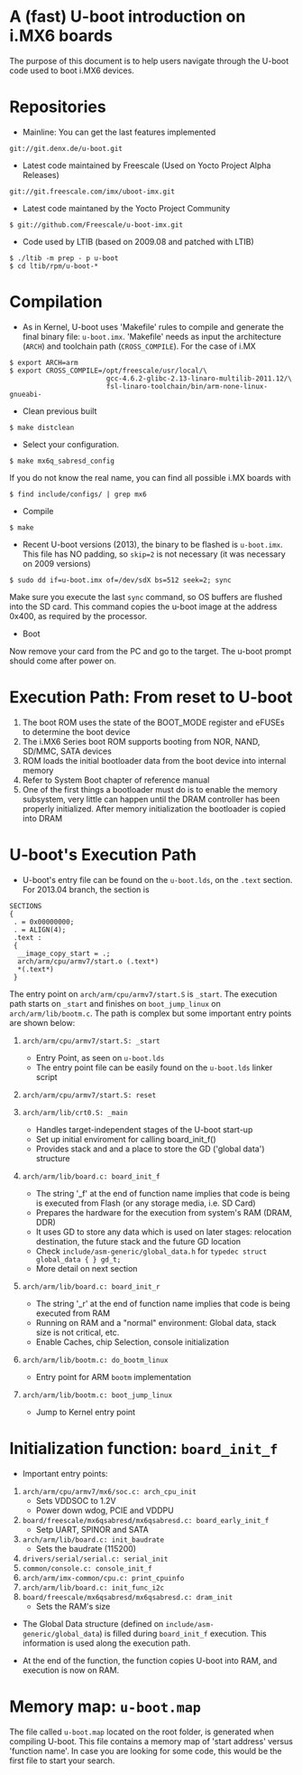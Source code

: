 # A (fast) U-boot introduction on i.MX6 boards

The purpose of this document is to help users navigate through the U-boot code used to boot i.MX6 devices.

# Repositories

* Mainline: You can get the last features implemented 

~~~~
git://git.denx.de/u-boot.git
~~~~

* Latest code maintained by Freescale (Used on Yocto Project Alpha Releases)

~~~~
git://git.freescale.com/imx/uboot-imx.git
~~~~

* Latest code maintaned by the Yocto Project Community 

~~~~
$ git://github.com/Freescale/u-boot-imx.git
~~~~

* Code used by LTIB (based on 2009.08 and patched with LTIB)

~~~~{.bash}
$ ./ltib -m prep - p u-boot
$ cd ltib/rpm/u-boot-*
~~~~

# Compilation

* As in Kernel, U-boot uses 'Makefile' rules to compile and generate the final binary file: `u-boot.imx`. 'Makefile'
needs as input the architecture (`ARCH`) and toolchain path (`CROSS_COMPILE`). For the case of i.MX


~~~~{.bash}
$ export ARCH=arm
$ export CROSS_COMPILE=/opt/freescale/usr/local/\
                        gcc-4.6.2-glibc-2.13-linaro-multilib-2011.12/\
                        fsl-linaro-toolchain/bin/arm-none-linux-gnueabi- 
~~~~

* Clean previous built

~~~~{.bash}
$ make distclean
~~~~

* Select your configuration. 

~~~~{.bash}
$ make mx6q_sabresd_config
~~~~

If you do not know the real name, you can find all possible i.MX boards with

~~~~{.bash}
$ find include/configs/ | grep mx6
~~~~

* Compile

~~~~{.bash}
$ make
~~~~

* Recent U-boot versions (2013), the binary to be flashed is `u-boot.imx`. This file has NO
padding, so `skip=2` is not necessary (it was necessary on 2009 versions)

~~~~{.bash}
$ sudo dd if=u-boot.imx of=/dev/sdX bs=512 seek=2; sync
~~~~

Make sure you execute the last `sync` command, so OS buffers are flushed into the SD card. This command copies 
the u-boot image at the address 0x400, as required by the processor.

* Boot

Now remove your card from the PC and go to the target. The u-boot prompt should come after power on.

# Execution Path: From reset to U-boot

1. The boot ROM uses the state of the BOOT_MODE register and eFUSEs to determine the boot device
1. The i.MX6 Series boot ROM supports booting from NOR, NAND, SD/MMC, SATA devices
1. ROM loads the initial bootloader data from the boot device into internal memory
1. Refer to System Boot chapter of reference manual
1. One of the first things a bootloader must do is to enable the memory subsystem, 
   very little can happen until the DRAM controller has been properly initialized. After memory 
   initialization the bootloader is copied into DRAM

# U-boot's Execution Path

* U-boot's entry file can be found on the `u-boot.lds`, on the `.text` section. For 2013.04 branch, the section is


~~~~
SECTIONS
{
 . = 0x00000000;
 . = ALIGN(4);
 .text :
 {
  __image_copy_start = .;
  arch/arm/cpu/armv7/start.o (.text*)
  *(.text*)
 }
~~~~

The entry point on `arch/arm/cpu/armv7/start.S` is `_start`. The execution path starts on `_start` and finishes on
`boot_jump_linux` on `arch/arm/lib/bootm.c`. The path is complex but some important entry points are shown below:

1. `arch/arm/cpu/armv7/start.S: _start`
    + Entry Point, as seen on `u-boot.lds`
    + The entry point file can be easily found on the `u-boot.lds` linker script

1. `arch/arm/cpu/armv7/start.S: reset`

1. `arch/arm/lib/crt0.S: _main`
    + Handles target-independent stages of the U-boot start-up
    + Set up initial enviroment for calling board_init_f()
    + Provides stack and and a place to store the GD ('global data') structure

1. `arch/arm/lib/board.c: board_init_f`
    + The string '_f' at the end of function name implies that code is being is 
    executed from Flash (or any storage media, i.e. SD Card)
    + Prepares the hardware for the execution from system's RAM (DRAM, DDR)
    + It uses GD to store any data which is used on later stages: relocation
    destination, the future stack and the future GD location
    + Check `include/asm-generic/global_data.h` for `typedec struct global_data { } gd_t;`
    + More detail on next section

1. `arch/arm/lib/board.c: board_init_r`
    + The string '_r' at the end of function name implies that code is being executed from
    RAM
    + Running on RAM and a "normal" environment: Global data, stack size is not critical, etc.
    + Enable Caches, chip Selection, console initialization

1. `arch/arm/lib/bootm.c: do_bootm_linux`
    + Entry point for ARM `bootm` implementation

1. `arch/arm/lib/bootm.c: boot_jump_linux`
    + Jump to Kernel entry point


# Initialization function: `board_init_f`

* Important entry points:

1. `arch/arm/cpu/armv7/mx6/soc.c: arch_cpu_init`
    + Sets VDDSOC to 1.2V
    + Power down wdog, PCIE and VDDPU
1. `board/freescale/mx6qsabresd/mx6qsabresd.c: board_early_init_f`
    + Setp UART, SPINOR and SATA
1. `arch/arm/lib/board.c: init_baudrate`
    + Sets the baudrate (115200)
1. `drivers/serial/serial.c: serial_init`
1. `common/console.c: console_init_f`
1. `arch/arm/imx-common/cpu.c: print_cpuinfo`
1. `arch/arm/lib/board.c: init_func_i2c`
1. `board/freescale/mx6qsabresd/mx6qsabresd.c: dram_init`
    + Sets the RAM's size

* The Global Data structure (defined on `include/asm-generic/global_data`) is filled 
during `board_init_f` execution. This information is used along the execution path.

* At the end of the function, the function copies U-boot into RAM, and execution is now on RAM.


# Memory map: `u-boot.map`

The file called `u-boot.map` located on the root folder, is generated when compiling U-boot. 
This file contains a memory map of 'start address' versus 'function name'. In case you are looking for
some code, this would be the first file to start your search.
